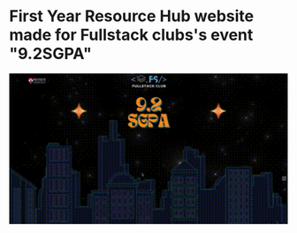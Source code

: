 # First Year Resource Hub website made for Fullstack clubs's event "9.2SGPA"


<p align="center">
  <img src="https://github.com/kartz34/FS_9.2cgpa/blob/master/pre%20(1).gif" alt="website" style="width: 643px; height: auto;">
</p>
</br >
</br >


